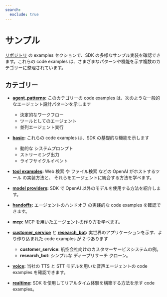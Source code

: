 ```yaml
---
search:
  exclude: true
---
```

# サンプル

[リポジトリ](https://github.com/openai/openai-agents-python/tree/main/examples) の examples セクションで、SDK の多様なサンプル実装を確認できます。これらの code examples は、さまざまなパターンや機能を示す複数のカテゴリーに整理されています。

## カテゴリー

- **[agent_patterns](https://github.com/openai/openai-agents-python/tree/main/examples/agent_patterns):**
  このカテゴリーの code examples は、次のような一般的なエージェント設計パターンを示します

    - 決定的なワークフロー
    - ツールとしてのエージェント
    - 並列エージェント実行

- **[basic](https://github.com/openai/openai-agents-python/tree/main/examples/basic):**
  これらの code examples は、SDK の基礎的な機能を示します

    - 動的な システムプロンプト
    - ストリーミング出力
    - ライフサイクルイベント

- **[tool examples](https://github.com/openai/openai-agents-python/tree/main/examples/tools):**
  Web 検索 や ファイル検索 などの OpenAI がホストするツール の実装方法と、
   それらをエージェントに統合する方法を学べます。

- **[model providers](https://github.com/openai/openai-agents-python/tree/main/examples/model_providers):**
  SDK で OpenAI 以外のモデルを使用する方法を紹介します。

- **[handoffs](https://github.com/openai/openai-agents-python/tree/main/examples/handoffs):**
  エージェントのハンドオフ の実践的な code examples を確認できます。

- **[mcp](https://github.com/openai/openai-agents-python/tree/main/examples/mcp):**
  MCP を用いたエージェントの作り方を学べます。

- **[customer_service](https://github.com/openai/openai-agents-python/tree/main/examples/customer_service)** と **[research_bot](https://github.com/openai/openai-agents-python/tree/main/examples/research_bot):**
  実世界のアプリケーションを示す、より作り込まれた code examples が 2 つあります

    - **customer_service**: 航空会社向けのカスタマーサービスシステムの例。
    - **research_bot**: シンプルな ディープリサーチ クローン。

- **[voice](https://github.com/openai/openai-agents-python/tree/main/examples/voice):**
  当社の TTS と STT モデルを用いた音声エージェントの code examples を確認できます。

- **[realtime](https://github.com/openai/openai-agents-python/tree/main/examples/realtime):**
  SDK を使用してリアルタイム体験を構築する方法を示す code examples。